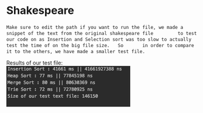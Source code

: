# Shakespeare

    Make sure to edit the path if you want to run the file, we made a snippet of the text from the original shakespeare file         to test our code on as Insertion and Selection sort was too slow to actually test the time of on the big file size.   So       in order to compare it to the others, we have made a smaller test file.
  
  Results of our test file:  
![results](./images/results.png)  
